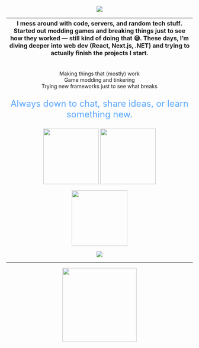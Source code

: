 <p align="center">
  <img src="https://readme-typing-svg.herokuapp.com??font=Montserrat&weight=600&size=32&duration=3000&color=2DBA4E&center=true&vCenter=true&width=750&lines=Hey!+%F0%9F%91%8B;I'm+Mihai;Welcome+to+my+GitHub!;I+like+building+and+breaking+things+with+code." />
</p>

| I mess around with code, servers, and random tech stuff. Started out modding games and breaking things just to see how they worked — still kind of doing that 😅. These days, I’m diving deeper into web dev (React, Next.js, .NET) and trying to actually finish the projects I start. |
| --- |

<p align="center"> 
  <br>Making things that (mostly) work  
  <br>Game modding and tinkering  
  <br>Trying new frameworks just to see what breaks  
</p>

<p align="center" style="font-size: 24px; color: #58A6FF; animation: fadeIn 3s ease-out;">
  Always down to chat, share ideas, or learn something new.
</p>

<p align="center">
  <img src="https://github-readme-stats.vercel.app/api?username=mihaicm93&show_icons=true&theme=github_dark&hide_border=true" style="height: 150px; width: auto;" />
  <img src="https://github-readme-stats.vercel.app/api/top-langs/?username=mihaicm93&layout=donut&theme=github_dark&hide_border=true" style="height: 150px; width: auto;" />
</p>

<p align="center">
  <img src="https://github-profile-summary-cards.vercel.app/api/cards/profile-details?username=mihaicm93&theme=transparent&hide_border=true" style="height: 150px; width: auto;" />
</p>

<p align="center">
  <img src="https://skillicons.dev/icons?i=html,css,js,python,react,nextjs,vercel,dotnet,blazor,csharp" />
</p>

***

<p align="center">
  <img src="https://i.imgur.com/BoCu2Ve.gif?raw=true" width="200" align="center" />
</p>
